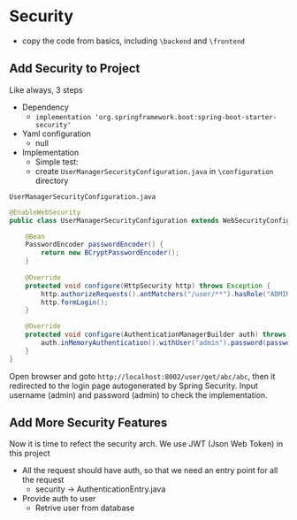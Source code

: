 # Security

* copy the code from basics, including `\backend` and `\frontend`

## Add Security to Project

Like always, 3 steps

* Dependency
    * `implementation 'org.springframework.boot:spring-boot-starter-security'`
* Yaml configuration
    * null
* Implementation
    * Simple test:
    * create `UserManagerSecurityConfiguration.java` in `\configuration` directory

`UserManagerSecurityConfiguration.java`
```java
@EnableWebSecurity
public class UserManagerSecurityConfiguration extends WebSecurityConfigurerAdapter {

    @Bean
    PasswordEncoder passwordEncoder() {
        return new BCryptPasswordEncoder();
    }
    
    @Override
    protected void configure(HttpSecurity http) throws Exception {
        http.authorizeRequests().antMatchers("/user/**").hasRole("ADMIN");
        http.formLogin();
    }

    @Override
    protected void configure(AuthenticationManagerBuilder auth) throws Exception {
        auth.inMemoryAuthentication().withUser("admin").password(passwordEncoder().encode("admin")).roles("ADMIN");
    }
}
```

Open browser and goto `http://localhost:8002/user/get/abc/abc`, then it redirected to the login page autogenerated by Spring Security. Input username (admin) and password (admin) to check the implementation. 

## Add More Security Features

Now it is time to refect the security arch. We use JWT (Json Web Token) in this project

* All the request should have auth, so that we need an entry point for all the request
    * security -> AuthenticationEntry.java
* Provide auth to user
    * Retrive user from database

